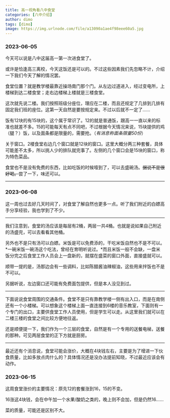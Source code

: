 ```yaml
---
title: 高一视角看八中食堂
categories: [八中介绍]
author: dimo
tags: [dimo]
image: https://img.urlnode.com/file/a13090a1ae4f98eee60a5.jpg
---
```


### 2023-06-05

今天可以说是八中这届高一第一次进食堂了。

或许是恰逢高三离校，今天这饭还是可以的。不过这些因素我们先忽略不计，介绍一下我们今天了解的情况罢。

食堂位置？就是教学楼最靠近操场南门那个门。从左边过道进入，经过变电所，上楼梯到达二楼食堂；走右边楼梯上楼就是三楼食堂。

这次就先说二楼。我们按照班级分座位，理应在二楼，而且还规定了几排到几排有固定我们班的座位。这第一天自然是要按规定来。不过以后就不一定了……

饭有12块的有15块的，这个属于常识了。12的就是普通饭，跟高一一直以来的标准也就差不多。15的可能每天有点不同吧，不过根据今天情况来说，15块提供的鸡（腿？）饭，以及面条都是限量的，需要抢。（*有消息称面条限量50份*）

关于窗口。2楼食堂右边几个窗口就是12块的窗口。这里大概分两三种套餐，具体可能差不太多，所以挑人少的排队就完事了。左侧的几个窗口会是15块的窗口，称为特色菜品。

食堂也不是没有免费的东西，比如吃饭的时候噎到了，可以去盛碗汤。~~据说不是很好喝。~~尝了一下，味还可以。

---

### 2023-06-08

这一周也过去好几天时间了，对食堂了解自然也更多一点。听了我们附近的白嫖高手分享经验，我也学到了不少。

---

我们注意到，食堂的汤应该是每层有2桶，两层一共4桶。也就是说如果自己附近的汤盛完，可以去看看其他桶。

另外也不是只有汤可以白嫖。米饭是可以免费添的，干吃米饭自然也不是不可以。*一碗米饭一碗汤这个吃法，曾经在育明听说过。*而且米饭一般不会缺，一盘米饭分完之后食堂工作人员会上一盘新的，就摆在盛菜的窗口外面，直接盛就可以。

顺带一提的是，汤那边会有一些调料，比如陈醋酱油辣椒油，这些用来拌饭也不是不可以。

另据听说，左边窗口还可能有免费面包提供，但是本人没见到过。

---

下面说说食堂周围的交通条件。食堂不是只有靠教学楼一侧有出入口，而是在南侧还有一个小楼梯。可以想象这个楼梯上面一直连接到6楼的音乐教室，下面则有一个专门的出口，主要供食堂工作人员使用，但是学生可以走。从这里我们就可以在二楼三楼的食堂之间比较方便地往返。

还是顺便提一下，我们作为一个三层的食堂，自然是有一个专用的送餐电梯，送餐的那种。可见两层食堂的正下方就是厨房。

---

最近还有个消息说，食堂可能会涨价，大概在4块钱左右，主要是为了增进一下伙食质量，比如多放点肉什么的？具体情况还是没办法提前知晓，不过最近应该会有动作。

### 2023-06-15

这周食堂涨价的主要情况：原先12的套餐涨到16，15的不变。

16涨这4块钱，会在中午加一个水果/酸奶之类的，晚上则不会加，但是仍然16……

菜的质量，可能还是区别不大。